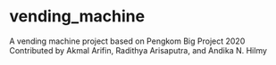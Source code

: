 # vending_machine
A vending machine project based on Pengkom Big Project 2020
Contributed by Akmal Arifin, Radithya Arisaputra, and Andika N. Hilmy
